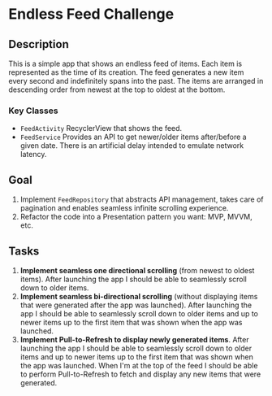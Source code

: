 #  Endless Feed Challenge

## Description

This is a simple app that shows an endless feed of items. Each item is represented as the time of its creation. The feed generates a new item every second and indefinitely spans into the past. The items are arranged in descending order from newest at the top to oldest at the bottom.

### Key Classes

  - `FeedActivity` RecyclerView that shows the feed.
  - `FeedService` Provides an API to get newer/older items after/before a given date. There is an artificial delay intended to emulate network latency.

## Goal

1. Implement `FeedRepository` that abstracts API management, takes care of pagination and enables seamless infinite scrolling experience.
2. Refactor the code into a Presentation pattern you want: MVP, MVVM, etc.

## Tasks

1. **Implement seamless one directional scrolling** (from newest to oldest items). After launching the app I should be able to seamlessly scroll down to older items.
2. **Implement seamless bi-directional scrolling** (without displaying items that were generated after the app was launched). After launching the app I should be able to seamlessly scroll down to older items and up to newer items up to the first item that was shown when the app was launched.
3. **Implement Pull-to-Refresh to display newly generated items**. After launching the app I should be able to seamlessly scroll down to older items and up to newer items up to the first item that was shown when the app was launched. When I'm at the top of the feed I should be able to perform Pull-to-Refresh to fetch and display any new items that were generated.
